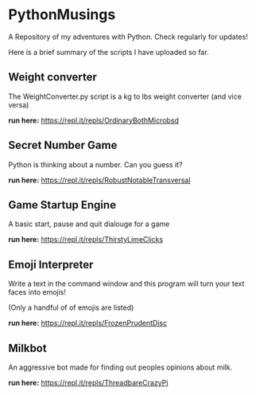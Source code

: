 # PythonMusings
A Repository of my adventures with Python. Check regularly for updates!

Here is a brief summary of the scripts I have uploaded so far. 

## Weight converter
The WeightConverter.py script is a kg to lbs weight converter (and vice versa)

__run here:__ https://repl.it/repls/OrdinaryBothMicrobsd
## Secret Number Game
Python is thinking about a number. Can you guess it?

__run here:__  https://repl.it/repls/RobustNotableTransversal
## Game Startup Engine

A basic start, pause and quit dialouge for a game

__run here:__ https://repl.it/repls/ThirstyLimeClicks
## Emoji Interpreter

Write a text in the command window and this program will turn your text faces into emojis!

(Only a handful of of emojis are listed)

__run here:__ https://repl.it/repls/FrozenPrudentDisc
## Milkbot

An aggressive bot made for finding out peoples opinions about milk.

__run here:__ https://repl.it/repls/ThreadbareCrazyPi
